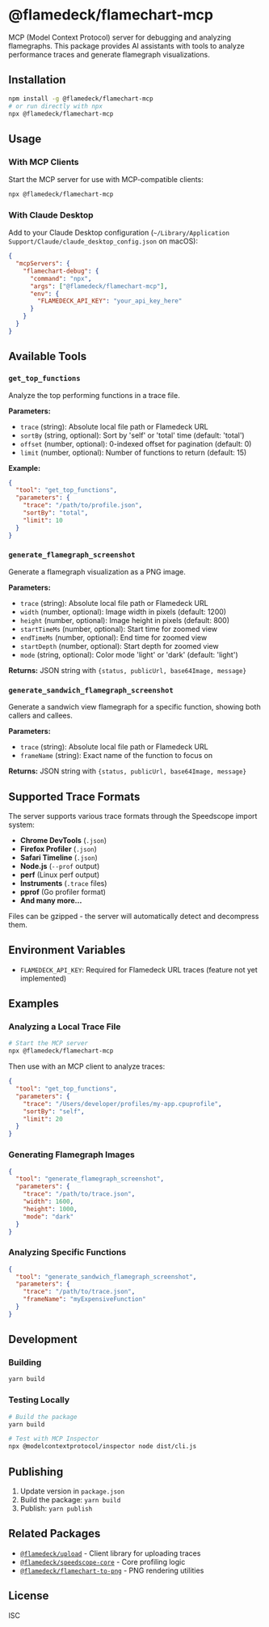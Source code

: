 # @flamedeck/flamechart-mcp

MCP (Model Context Protocol) server for debugging and analyzing flamegraphs. This package provides AI assistants with tools to analyze performance traces and generate flamegraph visualizations.

## Installation

```bash
npm install -g @flamedeck/flamechart-mcp
# or run directly with npx
npx @flamedeck/flamechart-mcp
```

## Usage

### With MCP Clients

Start the MCP server for use with MCP-compatible clients:

```bash
npx @flamedeck/flamechart-mcp
```

### With Claude Desktop

Add to your Claude Desktop configuration (`~/Library/Application Support/Claude/claude_desktop_config.json` on macOS):

```json
{
  "mcpServers": {
    "flamechart-debug": {
      "command": "npx",
      "args": ["@flamedeck/flamechart-mcp"],
      "env": {
        "FLAMEDECK_API_KEY": "your_api_key_here"
      }
    }
  }
}
```

## Available Tools

### `get_top_functions`

Analyze the top performing functions in a trace file.

**Parameters:**
- `trace` (string): Absolute local file path or Flamedeck URL
- `sortBy` (string, optional): Sort by 'self' or 'total' time (default: 'total')
- `offset` (number, optional): 0-indexed offset for pagination (default: 0)
- `limit` (number, optional): Number of functions to return (default: 15)

**Example:**
```json
{
  "tool": "get_top_functions",
  "parameters": {
    "trace": "/path/to/profile.json",
    "sortBy": "total",
    "limit": 10
  }
}
```

### `generate_flamegraph_screenshot`

Generate a flamegraph visualization as a PNG image.

**Parameters:**
- `trace` (string): Absolute local file path or Flamedeck URL
- `width` (number, optional): Image width in pixels (default: 1200)
- `height` (number, optional): Image height in pixels (default: 800)
- `startTimeMs` (number, optional): Start time for zoomed view
- `endTimeMs` (number, optional): End time for zoomed view
- `startDepth` (number, optional): Start depth for zoomed view
- `mode` (string, optional): Color mode 'light' or 'dark' (default: 'light')

**Returns:** JSON string with `{status, publicUrl, base64Image, message}`

### `generate_sandwich_flamegraph_screenshot`

Generate a sandwich view flamegraph for a specific function, showing both callers and callees.

**Parameters:**
- `trace` (string): Absolute local file path or Flamedeck URL
- `frameName` (string): Exact name of the function to focus on

**Returns:** JSON string with `{status, publicUrl, base64Image, message}`

## Supported Trace Formats

The server supports various trace formats through the Speedscope import system:

- **Chrome DevTools** (`.json`)
- **Firefox Profiler** (`.json`)
- **Safari Timeline** (`.json`)
- **Node.js** (`--prof` output)
- **perf** (Linux perf output)
- **Instruments** (`.trace` files)
- **pprof** (Go profiler format)
- **And many more...**

Files can be gzipped - the server will automatically detect and decompress them.

## Environment Variables

- `FLAMEDECK_API_KEY`: Required for Flamedeck URL traces (feature not yet implemented)

## Examples

### Analyzing a Local Trace File

```bash
# Start the MCP server
npx @flamedeck/flamechart-mcp
```

Then use with an MCP client to analyze traces:

```json
{
  "tool": "get_top_functions",
  "parameters": {
    "trace": "/Users/developer/profiles/my-app.cpuprofile",
    "sortBy": "self",
    "limit": 20
  }
}
```

### Generating Flamegraph Images

```json
{
  "tool": "generate_flamegraph_screenshot",
  "parameters": {
    "trace": "/path/to/trace.json",
    "width": 1600,
    "height": 1000,
    "mode": "dark"
  }
}
```

### Analyzing Specific Functions

```json
{
  "tool": "generate_sandwich_flamegraph_screenshot",
  "parameters": {
    "trace": "/path/to/trace.json",
    "frameName": "myExpensiveFunction"
  }
}
```

## Development

### Building

```bash
yarn build
```

### Testing Locally

```bash
# Build the package
yarn build

# Test with MCP Inspector
npx @modelcontextprotocol/inspector node dist/cli.js
```

## Publishing

1. Update version in `package.json`
2. Build the package: `yarn build`
3. Publish: `yarn publish`

## Related Packages

- [`@flamedeck/upload`](../client-uploader) - Client library for uploading traces
- [`@flamedeck/speedscope-core`](../speedscope-core) - Core profiling logic
- [`@flamedeck/flamechart-to-png`](../flamechart-to-png) - PNG rendering utilities

## License

ISC 